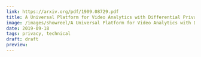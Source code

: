 ```yaml
---
link: https://arxiv.org/pdf/1909.08729.pdf
title: A Universal Platform for Video Analytics with Differential Privacy
image: /images/showreel/A Universal Platform for Video Analytics with Differential Privacy.jpg
date: 2019-09-18
tags: privacy, technical
draft: draft
preview:
---
```



